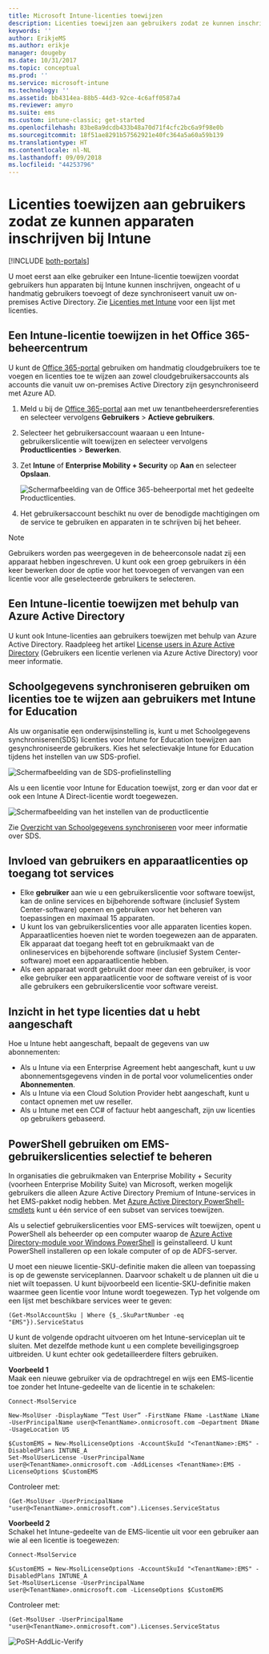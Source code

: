 ```yaml
---
title: Microsoft Intune-licenties toewijzen
description: Licenties toewijzen aan gebruikers zodat ze kunnen inschrijven bij Intune
keywords: ''
author: ErikjeMS
ms.author: erikje
manager: dougeby
ms.date: 10/31/2017
ms.topic: conceptual
ms.prod: ''
ms.service: microsoft-intune
ms.technology: ''
ms.assetid: bb4314ea-88b5-44d3-92ce-4c6aff0587a4
ms.reviewer: amyro
ms.suite: ems
ms.custom: intune-classic; get-started
ms.openlocfilehash: 83be8a9dcdb433b48a70d71f4cfc2bc6a9f98e0b
ms.sourcegitcommit: 18f51ae8291b57562921e40fc364a5a60a59b139
ms.translationtype: HT
ms.contentlocale: nl-NL
ms.lasthandoff: 09/09/2018
ms.locfileid: "44253796"
---
```

# <a name="assign-licenses-to-users-so-they-can-enroll-devices-in-intune"></a>Licenties toewijzen aan gebruikers zodat ze kunnen apparaten inschrijven bij Intune

[!INCLUDE [both-portals](./includes/note-for-both-portals.md)]

U moet eerst aan elke gebruiker een Intune-licentie toewijzen voordat gebruikers hun apparaten bij Intune kunnen inschrijven, ongeacht of u handmatig gebruikers toevoegt of deze synchroniseert vanuit uw on-premises Active Directory. Zie [Licenties met Intune](licenses.md) voor een lijst met licenties.

## <a name="assign-an-intune-license-in-the-office-365-admin-center"></a>Een Intune-licentie toewijzen in het Office 365-beheercentrum

U kunt de [Office 365-portal](http://go.microsoft.com/fwlink/p/?LinkId=698854) gebruiken om handmatig cloudgebruikers toe te voegen en licenties toe te wijzen aan zowel cloudgebruikersaccounts als accounts die vanuit uw on-premises Active Directory zijn gesynchroniseerd met Azure AD.

1. Meld u bij de [Office 365-portal](http://go.microsoft.com/fwlink/p/?LinkId=698854) aan met uw tenantbeheerdersreferenties en selecteer vervolgens **Gebruikers** > **Actieve gebruikers**.

2. Selecteer het gebruikersaccount waaraan u een Intune-gebruikerslicentie wilt toewijzen en selecteer vervolgens **Productlicenties** > **Bewerken**.

3. Zet **Intune** of **Enterprise Mobility + Security** op **Aan** en selecteer **Opslaan**.

   ![Schermafbeelding van de Office 365-beheerportal met het gedeelte Productlicenties.](./media/office-assign-license.png)

4. Het gebruikersaccount beschikt nu over de benodigde machtigingen om de service te gebruiken en apparaten in te schrijven bij het beheer.

> [!NOTE]
> Gebruikers worden pas weergegeven in de beheerconsole nadat zij een apparaat hebben ingeschreven. U kunt ook een groep gebruikers in één keer bewerken door de optie voor het toevoegen of vervangen van een licentie voor alle geselecteerde gebruikers te selecteren.

## <a name="assign-an-intune-license-by-using-azure-active-directory"></a>Een Intune-licentie toewijzen met behulp van Azure Active Directory

U kunt ook Intune-licenties aan gebruikers toewijzen met behulp van Azure Active Directory. Raadpleeg het artikel [License users in Azure Active Directory](https://docs.microsoft.com/azure/active-directory/active-directory-licensing-group-assignment-azure-portal) (Gebruikers een licentie verlenen via Azure Active Directory) voor meer informatie. 

## <a name="use-school-data-sync-to-assign-licenses-to-users-in-intune-for-education"></a>Schoolgegevens synchroniseren gebruiken om licenties toe te wijzen aan gebruikers met Intune for Education
Als uw organisatie een onderwijsinstelling is, kunt u met Schoolgegevens synchroniseren(SDS) licenties voor Intune for Education toewijzen aan gesynchroniseerde gebruikers. Kies het selectievakje Intune for Education tijdens het instellen van uw SDS-profiel.  

![Schermafbeelding van de SDS-profielinstelling](./media/i4e-sds-profile-setup-setting.png)

Als u een licentie voor Intune for Education toewijst, zorg er dan voor dat er ook een Intune A Direct-licentie wordt toegewezen.

![Schermafbeelding van het instellen van de productlicentie](./media/i4e-set-licenses.png)

Zie [Overzicht van Schoolgegevens synchroniseren](https://support.office.com/article/Overview-of-School-Data-Sync-and-Classroom-f3d1147b-4ade-4905-8518-508e729f2e91) voor meer informatie over SDS.

## <a name="how-user-and-device-licenses-affect-access-to-services"></a>Invloed van gebruikers en apparaatlicenties op toegang tot services
* Elke **gebruiker** aan wie u een gebruikerslicentie voor software toewijst, kan de online services en bijbehorende software (inclusief System Center-software) openen en gebruiken voor het beheren van toepassingen en maximaal 15 apparaten.
* U kunt los van gebruikerslicenties voor alle apparaten licenties kopen. Apparaatlicenties hoeven niet te worden toegewezen aan de apparaten. Elk apparaat dat toegang heeft tot en gebruikmaakt van de onlineservices en bijbehorende software (inclusief System Center-software) moet een apparaatlicentie hebben.
* Als een apparaat wordt gebruikt door meer dan een gebruiker, is voor elke gebruiker een apparaatlicentie voor de software vereist of is voor alle gebruikers een gebruikerslicentie voor software vereist.

## <a name="understanding-the-type-of-licenses-you-have-purchased"></a>Inzicht in het type licenties dat u hebt aangeschaft

Hoe u Intune hebt aangeschaft, bepaalt de gegevens van uw abonnementen:

- Als u Intune via een Enterprise Agreement hebt aangeschaft, kunt u uw abonnementsgegevens vinden in de portal voor volumelicenties onder **Abonnementen**.
- Als u Intune via een Cloud Solution Provider hebt aangeschaft, kunt u contact opnemen met uw reseller.
- Als u Intune met een CC# of factuur hebt aangeschaft, zijn uw licenties op gebruikers gebaseerd.




## <a name="use-powershell-to-selectively-manage-ems-user-licenses"></a>PowerShell gebruiken om EMS-gebruikerslicenties selectief te beheren
In organisaties die gebruikmaken van Enterprise Mobility + Security (voorheen Enterprise Mobility Suite) van Microsoft, werken mogelijk gebruikers die alleen Azure Active Directory Premium of Intune-services in het EMS-pakket nodig hebben. Met [Azure Active Directory PowerShell-cmdlets](https://msdn.microsoft.com/library/jj151815.aspx) kunt u één service of een subset van services toewijzen.

Als u selectief gebruikerslicenties voor EMS-services wilt toewijzen, opent u PowerShell als beheerder op een computer waarop de [Azure Active Directory-module voor Windows PowerShell](https://msdn.microsoft.com/library/jj151815.aspx#bkmk_installmodule) is geïnstalleerd. U kunt PowerShell installeren op een lokale computer of op de ADFS-server.

U moet een nieuwe licentie-SKU-definitie maken die alleen van toepassing is op de gewenste serviceplannen. Daarvoor schakelt u de plannen uit die u niet wilt toepassen. U kunt bijvoorbeeld een licentie-SKU-definitie maken waarmee geen licentie voor Intune wordt toegewezen. Typ het volgende om een lijst met beschikbare services weer te geven:

    (Get-MsolAccountSku | Where {$_.SkuPartNumber -eq "EMS"}).ServiceStatus

U kunt de volgende opdracht uitvoeren om het Intune-serviceplan uit te sluiten. Met dezelfde methode kunt u een complete beveiligingsgroep uitbreiden. U kunt echter ook gedetailleerdere filters gebruiken.

**Voorbeeld 1**<br>
Maak een nieuwe gebruiker via de opdrachtregel en wijs een EMS-licentie toe zonder het Intune-gedeelte van de licentie in te schakelen:

    Connect-MsolService

    New-MsolUser -DisplayName “Test User” -FirstName FName -LastName LName -UserPrincipalName user@<TenantName>.onmicrosoft.com –Department DName -UsageLocation US

    $CustomEMS = New-MsolLicenseOptions -AccountSkuId "<TenantName>:EMS" -DisabledPlans INTUNE_A
    Set-MsolUserLicense -UserPrincipalName user@<TenantName>.onmicrosoft.com -AddLicenses <TenantName>:EMS -LicenseOptions $CustomEMS


Controleer met:

    (Get-MsolUser -UserPrincipalName "user@<TenantName>.onmicrosoft.com").Licenses.ServiceStatus

**Voorbeeld 2**<br>
Schakel het Intune-gedeelte van de EMS-licentie uit voor een gebruiker aan wie al een licentie is toegewezen:

    Connect-MsolService

    $CustomEMS = New-MsolLicenseOptions -AccountSkuId "<TenantName>:EMS" -DisabledPlans INTUNE_A
    Set-MsolUserLicense -UserPrincipalName user@<TenantName>.onmicrosoft.com -LicenseOptions $CustomEMS

Controleer met:

    (Get-MsolUser -UserPrincipalName "user@<TenantName>.onmicrosoft.com").Licenses.ServiceStatus

![PoSH-AddLic-Verify](./media/posh-addlic-verify.png)
